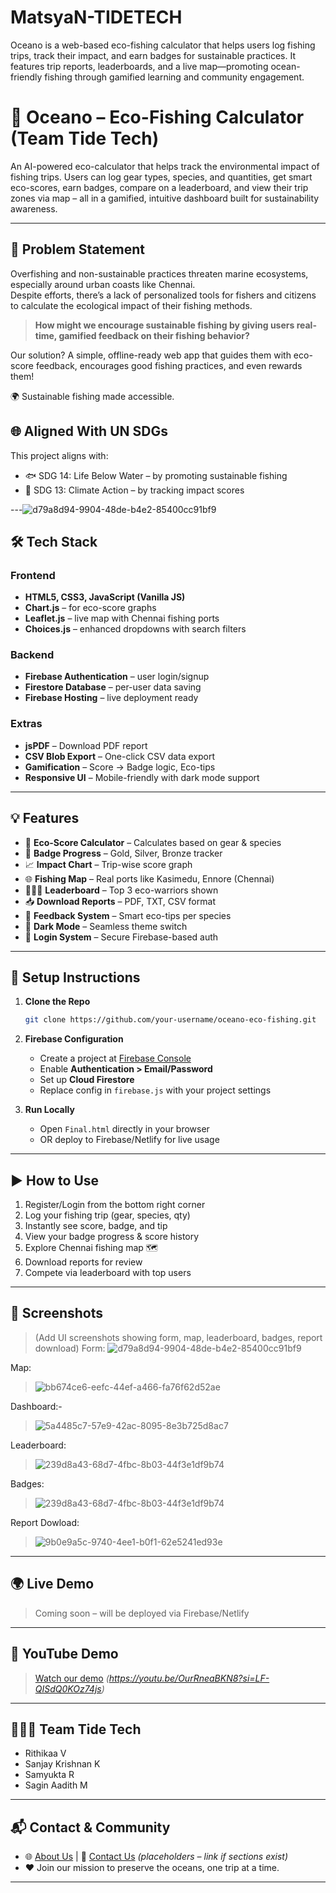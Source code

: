 # MatsyaN-TIDETECH
Oceano is a web-based eco-fishing calculator that helps users log fishing trips, track their impact, and earn badges for sustainable practices. It features trip reports, leaderboards, and a live map—promoting ocean-friendly fishing through gamified learning and community engagement.


# 🌊 Oceano – Eco-Fishing Calculator (Team Tide Tech)
An AI-powered eco-calculator that helps track the environmental impact of fishing trips. Users can log gear types, species, and quantities, get smart eco-scores, earn badges, compare on a leaderboard, and view their trip zones via map – all in a gamified, intuitive dashboard built for sustainability awareness.

---

## 🧠 Problem Statement

Overfishing and non-sustainable practices threaten marine ecosystems, especially around urban coasts like Chennai.  
Despite efforts, there’s a lack of personalized tools for fishers and citizens to calculate the ecological impact of their fishing methods.

> **How might we encourage sustainable fishing by giving users real-time, gamified feedback on their fishing behavior?**

Our solution? A simple, offline-ready web app that guides them with eco-score feedback, encourages good fishing practices, and even rewards them!

🌍 Sustainable fishing made accessible.

## 🌐 Aligned With UN SDGs

This project aligns with:
- 🐟 SDG 14: Life Below Water – by promoting sustainable fishing
- 🌿 SDG 13: Climate Action – by tracking impact scores

---![d79a8d94-9904-48de-b4e2-85400cc91bf9](https://github.com/user-attachments/assets/78a924d3-c9fa-442a-9d53-4bfb53f51675)


## 🛠️ Tech Stack

### Frontend
- **HTML5, CSS3, JavaScript (Vanilla JS)**
- **Chart.js** – for eco-score graphs
- **Leaflet.js** – live map with Chennai fishing ports
- **Choices.js** – enhanced dropdowns with search filters

### Backend
- **Firebase Authentication** – user login/signup
- **Firestore Database** – per-user data saving
- **Firebase Hosting** – live deployment ready

### Extras
- **jsPDF** – Download PDF report
- **CSV Blob Export** – One-click CSV data export
- **Gamification** – Score → Badge logic, Eco-tips
- **Responsive UI** – Mobile-friendly with dark mode support

---

## 💡 Features

- 🧮 **Eco-Score Calculator** – Calculates based on gear & species
- 🏅 **Badge Progress** – Gold, Silver, Bronze tracker
- 📈 **Impact Chart** – Trip-wise score graph
- 🌐 **Fishing Map** – Real ports like Kasimedu, Ennore (Chennai)
- 🧑‍🤝‍🧑 **Leaderboard** – Top 3 eco-warriors shown
- 📥 **Download Reports** – PDF, TXT, CSV format
- 💬 **Feedback System** – Smart eco-tips per species
- 🌙 **Dark Mode** – Seamless theme switch
- 🔐 **Login System** – Secure Firebase-based auth

---

## 🔧 Setup Instructions

1. **Clone the Repo**
   ```bash
   git clone https://github.com/your-username/oceano-eco-fishing.git
   ```

2. **Firebase Configuration**
   - Create a project at [Firebase Console](https://console.firebase.google.com)
   - Enable **Authentication > Email/Password**
   - Set up **Cloud Firestore**
   - Replace config in `firebase.js` with your project settings

3. **Run Locally**
   - Open `Final.html` directly in your browser
   - OR deploy to Firebase/Netlify for live usage

---

## ▶️ How to Use

1. Register/Login from the bottom right corner  
2. Log your fishing trip (gear, species, qty)  
3. Instantly see score, badge, and tip  
4. View your badge progress & score history  
5. Explore Chennai fishing map 🗺️  
6. Download reports for review  
7. Compete via leaderboard with top users  

---

## 📸 Screenshots

> (Add UI screenshots showing form, map, leaderboard, badges, report download)
Form:
> ![d79a8d94-9904-48de-b4e2-85400cc91bf9](https://github.com/user-attachments/assets/f1b1c1c6-6114-473d-a006-3230effc8e74)

Map:
> ![bb674ce6-eefc-44ef-a466-fa76f62d52ae](https://github.com/user-attachments/assets/2ed164ab-a7cf-4ae3-826b-fd6e66ccf546)

Dashboard:-
> ![5a4485c7-57e9-42ac-8095-8e3b725d8ac7](https://github.com/user-attachments/assets/c3c765cc-33c6-40ac-8d3e-ad9b4e67825c)

Leaderboard:
> ![239d8a43-68d7-4fbc-8b03-44f3e1df9b74](https://github.com/user-attachments/assets/531e9016-96f3-4d71-9331-544a8060c0fb)

Badges:
> ![239d8a43-68d7-4fbc-8b03-44f3e1df9b74](https://github.com/user-attachments/assets/34de813d-e04f-4af4-a0cc-1fcc5bd41a4c)

Report Dowload:
> ![9b0e9a5c-9740-4ee1-b0f1-62e5241ed93e](https://github.com/user-attachments/assets/079f078b-fe8b-40b1-8e65-fcde9fd50c7d)




---

## 🌍 Live Demo
> Coming soon – will be deployed via Firebase/Netlify

---

## 🎥 YouTube Demo
> [Watch our demo](#) *(https://youtu.be/OurRneaBKN8?si=LF-QISdQ0KOz74js)*

---

## 👨‍👩‍👧 Team Tide Tech

- Rithikaa V
- Sanjay Krishnan K
- Samyukta R
- Sagin Aadith M

---

## 📬 Contact & Community

- 🌐 [About Us](#) | 📧 [Contact Us](#) *(placeholders – link if sections exist)*
- ❤️ Join our mission to preserve the oceans, one trip at a time.

---
